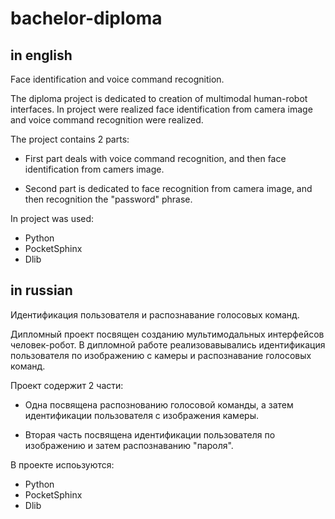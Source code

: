 # bachelor-diploma

## in english
Face identification and voice command recognition.

The diploma project is dedicated to creation of multimodal human-robot interfaces. In project were realized face identification from camera image and voice command recognition  were realized.

The project contains 2 parts:

+ First part deals with voice command recognition, and then face identification from camers image. 

+ Second part is dedicated to face recognition from camera image, and then recognition the "password" phrase.

In project was used:
- Python
- PocketSphinx 
- Dlib

## in russian

Идентификация пользователя и распознавание голосовых команд.

Дипломный проект посвящен созданию мультимодальных интерфейсов человек-робот. В дипломной работе реализовавывались идентификация пользователя по изображению с камеры и распознавание голосовых команд.

Проект содержит 2 части:

+ Одна посвящена распознованию голосовой команды, а затем идентификации пользователя с изображения камеры.

+ Вторая часть посвящена идентификации пользователя по изображению и затем распознаванию "пароля". 

В проекте испоьзуются:
- Python
- PocketSphinx 
- Dlib
